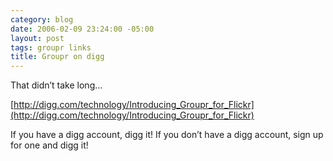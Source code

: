 ```yaml
---
category: blog
date: 2006-02-09 23:24:00 -05:00
layout: post
tags: groupr links
title: Groupr on digg
---
```


That didn’t take long…

[http://digg.com/technology/Introducing_Groupr_for_Flickr](http://digg.com/technology/Introducing_Groupr_for_Flickr)

If you have a digg account, digg it! If you don’t have a digg account, sign up for one and digg it!